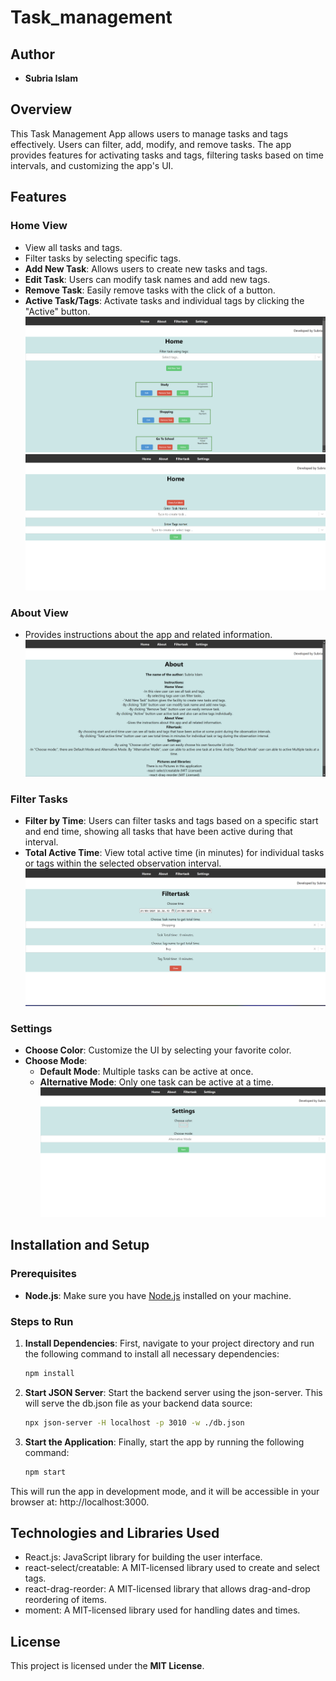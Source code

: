 # Task_management

## Author
- **Subria Islam**

## Overview
This Task Management App allows users to manage tasks and tags effectively. Users can filter, add, modify, and remove tasks. The app provides features for activating tasks and tags, filtering tasks based on time intervals, and customizing the app's UI.


## Features

### Home View
- View all tasks and tags.
- Filter tasks by selecting specific tags.
- **Add New Task**: Allows users to create new tasks and tags.
- **Edit Task**: Users can modify task names and add new tags.
- **Remove Task**: Easily remove tasks with the click of a button.
- **Active Task/Tags**: Activate tasks and individual tags by clicking the "Active" button.
   ![Application Screenshot](Home.png)
   ![Application Screenshot](Home(add%20task%20view).png)

### About View
- Provides instructions about the app and related information.
   ![Application Screenshot](About.png)

### Filter Tasks
- **Filter by Time**: Users can filter tasks and tags based on a specific start and end time, showing all tasks that have been active during that interval.
- **Total Active Time**: View total active time (in minutes) for individual tasks or tags within the selected observation interval.
 ![Application Screenshot](Filtertask.png)

### Settings
- **Choose Color**: Customize the UI by selecting your favorite color.
- **Choose Mode**: 
  - **Default Mode**: Multiple tasks can be active at once.
  - **Alternative Mode**: Only one task can be active at a time.
 ![Application Screenshot](Setting.png)

## Installation and Setup

### Prerequisites
- **Node.js**: Make sure you have [Node.js](https://nodejs.org/) installed on your machine.

### Steps to Run

1. **Install Dependencies**:
   First, navigate to your project directory and run the following command to install all necessary dependencies:
   ```bash
   npm install
2. **Start JSON Server**:
   Start the backend server using the json-server. This will serve the db.json file as your backend data source:
   ```bash
   npx json-server -H localhost -p 3010 -w ./db.json
3. **Start the Application**:
   Finally, start the app by running the following command:
   ```bash
   npm start
  This will run the app in development mode, and it will be accessible in your browser at: http://localhost:3000.

## Technologies and Libraries Used
  - React.js: JavaScript library for building the user interface.
  - react-select/creatable: A MIT-licensed library used to create and select tags.
  - react-drag-reorder: A MIT-licensed library that allows drag-and-drop reordering of items.
  - moment: A MIT-licensed library used for handling dates and times.  
  
## License
This project is licensed under the **MIT License**.
